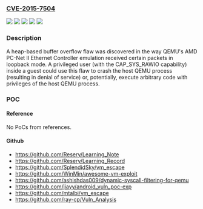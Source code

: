 ### [CVE-2015-7504](https://cve.mitre.org/cgi-bin/cvename.cgi?name=CVE-2015-7504)
![](https://img.shields.io/static/v1?label=Product&message=RHEV%203.X%20Hypervisor%20and%20Agents%20for%20RHEL-6&color=blue)
![](https://img.shields.io/static/v1?label=Product&message=Red%20Hat%20Enterprise%20Linux%206&color=blue)
![](https://img.shields.io/static/v1?label=Product&message=Red%20Hat%20Enterprise%20Linux%20OpenStack%20Platform%205.0%20(Icehouse)%20for%20RHEL%206&color=blue)
![](https://img.shields.io/static/v1?label=Version&message=!%202%3A0.12.1.2-2.479.el6_7.3%20&color=brighgreen)
![](https://img.shields.io/static/v1?label=Vulnerability&message=Heap-based%20Buffer%20Overflow&color=brighgreen)

### Description

A heap-based buffer overflow flaw was discovered in the way QEMU's AMD PC-Net II Ethernet Controller emulation received certain packets in loopback mode. A privileged user (with the CAP_SYS_RAWIO capability) inside a guest could use this flaw to crash the host QEMU process (resulting in denial of service) or, potentially, execute arbitrary code with privileges of the host QEMU process.

### POC

#### Reference
No PoCs from references.

#### Github
- https://github.com/Resery/Learning_Note
- https://github.com/Resery/Learning_Record
- https://github.com/SplendidSky/vm_escape
- https://github.com/WinMin/awesome-vm-exploit
- https://github.com/ashishdas009/dynamic-syscall-filtering-for-qemu
- https://github.com/jiayy/android_vuln_poc-exp
- https://github.com/mtalbi/vm_escape
- https://github.com/ray-cp/Vuln_Analysis

